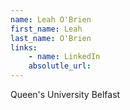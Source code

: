 ```yaml
---
name: Leah O'Brien
first_name: Leah
last_name: O'Brien
links:
	- name: LinkedIn
	absolutle_url:
---
```

Queen's University Belfast
